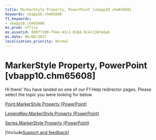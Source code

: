 ```yaml
---
title: MarkerStyle Property, PowerPoint [vbapp10.chm65608]
keywords: vbapp10.chm65608
f1_keywords:
- vbapp10.chm65608
ms.prod: office
ms.assetid: 8d9f7100-f9ee-43c1-8168-9c4c1367e6a6
ms.date: 06/08/2017
localization_priority: Normal
---
```



# MarkerStyle Property, PowerPoint [vbapp10.chm65608]

Hi there! You have landed on one of our F1 Help redirector pages. Please select the topic you were looking for below.

[Point.MarkerStyle Property (PowerPoint)](https://msdn.microsoft.com/library/76d0d681-40f7-b4b8-c18f-3c57f8b60330%28Office.15%29.aspx)

[LegendKey.MarkerStyle Property (PowerPoint)](https://msdn.microsoft.com/library/146c9146-063e-8456-c61e-e1286eae14c1%28Office.15%29.aspx)

[Series.MarkerStyle Property (PowerPoint)](https://msdn.microsoft.com/library/e985978e-f0cf-b809-ebe1-f5504e9e8df6%28Office.15%29.aspx)

[!include[Support and feedback](~/includes/feedback-boilerplate.md)]